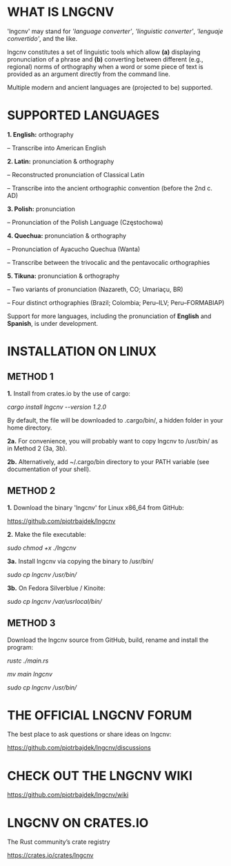 # WHAT IS LNGCNV

'lngcnv' may stand for _'language converter'_, _'linguistic converter'_, _'lenguaje convertido'_, and the like.

lngcnv constitutes a set of linguistic tools which allow **(a)** displaying pronunciation of a phrase and **(b)** converting between different (e.g., regional) norms of orthography when a word or some piece of text is provided as an argument directly from the command line.

Multiple modern and ancient languages are (projected to be) supported.

# SUPPORTED LANGUAGES

**1. English:** orthography

– Transcribe into American English

**2. Latin:** pronunciation & orthography

– Reconstructed pronunciation of Classical Latin

– Transcribe into the ancient orthographic convention (before the 2nd c. AD)

**3. Polish:** pronunciation

– Pronunciation of the Polish Language (Częstochowa)

**4. Quechua:** pronunciation & orthography

– Pronunciation of Ayacucho Quechua (Wanta)

– Transcribe between the trivocalic and the pentavocalic orthographies

**5. Tikuna:** pronunciation & orthography

– Two variants of pronunciation (Nazareth, CO; Umariaçu, BR)

– Four distinct orthographies (Brazil; Colombia; Peru–ILV; Peru–FORMABIAP)

Support for more languages, including the pronunciation of **English** and **Spanish**, is under development.

# INSTALLATION ON LINUX

## METHOD 1

**1.** Install from crates.io by the use of cargo:

_cargo install lngcnv --version 1.2.0_

By default, the file will be downloaded to .cargo/bin/, a hidden folder in your home directory.

**2a.** For convenience, you will probably want to copy lngcnv to /usr/bin/ as in Method 2 (3a, 3b).

**2b.** Alternatively, add ~/.cargo/bin directory to your PATH variable (see documentation of your shell).

## METHOD 2

**1.** Download the binary 'lngcnv' for Linux x86_64 from GitHub:

https://github.com/piotrbajdek/lngcnv

**2.** Make the file executable:

_sudo chmod +x ./lngcnv_

**3a.** Install lngcnv via copying the binary to /usr/bin/

_sudo cp lngcnv /usr/bin/_

**3b.** On Fedora Silverblue / Kinoite:

_sudo cp lngcnv /var/usrlocal/bin/_

## METHOD 3

Download the lngcnv source from GitHub, build, rename and install the program:

_rustc ./main.rs_

_mv main lngcnv_

_sudo cp lngcnv /usr/bin/_

# THE OFFICIAL LNGCNV FORUM

The best place to ask questions or share ideas on lngcnv:

https://github.com/piotrbajdek/lngcnv/discussions

# CHECK OUT THE LNGCNV WIKI

https://github.com/piotrbajdek/lngcnv/wiki

# LNGCNV ON CRATES.IO

The Rust community’s crate registry

https://crates.io/crates/lngcnv

